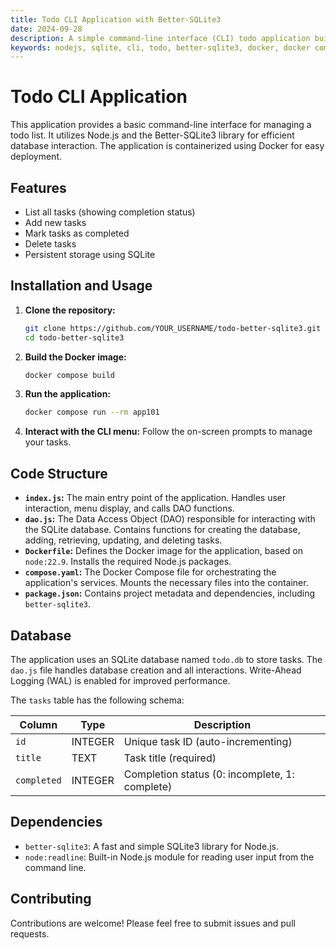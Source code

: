 ```yaml
---
title: Todo CLI Application with Better-SQLite3
date: 2024-09-28
description: A simple command-line interface (CLI) todo application built with Node.js and Better-SQLite3 for data persistence.
keywords: nodejs, sqlite, cli, todo, better-sqlite3, docker, docker compose
---
```


# Todo CLI Application

This application provides a basic command-line interface for managing a todo list. It utilizes Node.js and the Better-SQLite3 library for efficient database interaction.  The application is containerized using Docker for easy deployment.

## Features

- List all tasks (showing completion status)
- Add new tasks
- Mark tasks as completed
- Delete tasks
- Persistent storage using SQLite

## Installation and Usage

1. **Clone the repository:**

   ```bash
   git clone https://github.com/YOUR_USERNAME/todo-better-sqlite3.git  # Replace with your repository URL
   cd todo-better-sqlite3
   ```

2. **Build the Docker image:**

   ```bash
   docker compose build
   ```

3. **Run the application:**

   ```bash
   docker compose run --rm app101
   ```

4. **Interact with the CLI menu:** Follow the on-screen prompts to manage your tasks.


## Code Structure

- **`index.js`:** The main entry point of the application. Handles user interaction, menu display, and calls DAO functions.
- **`dao.js`:** The Data Access Object (DAO) responsible for interacting with the SQLite database. Contains functions for creating the database, adding, retrieving, updating, and deleting tasks.
- **`Dockerfile`:** Defines the Docker image for the application, based on `node:22.9`. Installs the required Node.js packages.
- **`compose.yaml`:** The Docker Compose file for orchestrating the application's services. Mounts the necessary files into the container.
- **`package.json`:** Contains project metadata and dependencies, including `better-sqlite3`.


## Database

The application uses an SQLite database named `todo.db` to store tasks. The `dao.js` file handles database creation and all interactions. Write-Ahead Logging (WAL) is enabled for improved performance.

The `tasks` table has the following schema:

| Column    | Type    | Description                                |
| --------- | ------- | ------------------------------------------ |
| `id`      | INTEGER | Unique task ID (auto-incrementing)          |
| `title`   | TEXT    | Task title (required)                      |
| `completed`| INTEGER | Completion status (0: incomplete, 1: complete) |


## Dependencies

- `better-sqlite3`: A fast and simple SQLite3 library for Node.js.
- `node:readline`:  Built-in Node.js module for reading user input from the command line.

## Contributing

Contributions are welcome!  Please feel free to submit issues and pull requests.
